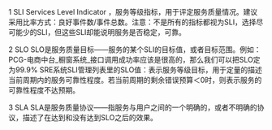 1 SLI
Services Level Indicator ，服务等级指标，用于评定服务质量情况。建议采用比率方式：良好事件数/事件总数。注意：不是所有的指标都视为SLI，选择尽可能少的SLI，但这些SLI却能说明服务是否稳定，可靠。

2 SLO
SLO是服务质量目标——服务的某个SLI的目标值，或者目标范围。例如：PCG-电商中台_橱窗系统_接口调用成功率应该是很高的，那么我们可以把SLO定为99.9%
SRE系统SLI管理列表里的SLO值：表示服务等级目标，用于定量的描述当前周期内的服务可靠性程度。若当前周期的剩余错误预算＜0时，则表示服务的可靠性程度不达预期。

3 SLA
SLA是服务质量协议——指服务与用户之间的一个明确的，或者不明确的协议，描述了在达到和没有达到SLO之后的效果。